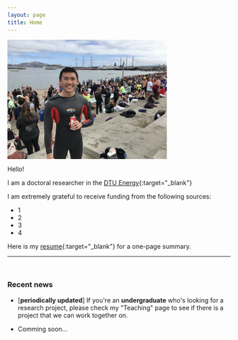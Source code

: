 ```yaml
---
layout: page
title: Home
---
```


<p><img src="assets/fig/propic_enze_2.jpg" alt="Enze Chen" align="middle" width="360px"></p>

Hello!

I am a doctoral researcher in the [DTU Energy](https://www.energy.dtu.dk/){:target="_blank"}

I am extremely grateful to receive funding from the following sources:     
* 1  
* 2 
* 3
* 4

Here is my [resume](assets/files/resume_general.pdf){:target="_blank"} for a one-page summary.


---------------------------------
<br>

### Recent news

* [**periodically updated**] If you're an **undergraduate** who's looking for a research project, please check my "Teaching" page to see if there is a project that we can work together on.

<!-- 
comment out the unecessary things
 -->


* Comming soon...





